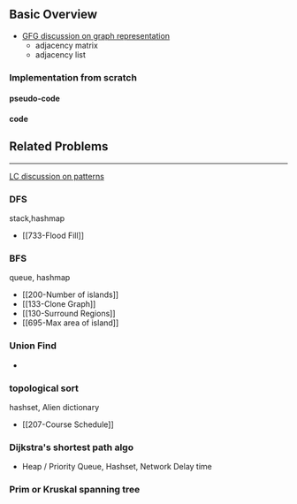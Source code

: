 ## Basic Overview
- [GFG discussion on graph representation](https://www.geeksforgeeks.org/graph-and-its-representations/)
	- adjacency matrix
	- adjacency list

### Implementation from scratch
#### pseudo-code

#### code

## Related Problems
---
[LC discussion on patterns](https://leetcode.com/discuss/study-guide/655708/Graph-For-Beginners-Problems-or-Pattern-or-Sample-Solutions)

### DFS
stack,hashmap
- [[733-Flood Fill]]
### BFS
queue, hashmap
- [[200-Number of islands]]
- [[133-Clone Graph]]
- [[130-Surround Regions]]
- [[695-Max area of island]]
### Union Find
-
### topological sort
hashset, Alien dictionary
- [[207-Course Schedule]]

### Dijkstra's shortest path algo
- Heap / Priority Queue, Hashset, Network Delay time

### Prim or Kruskal spanning tree




